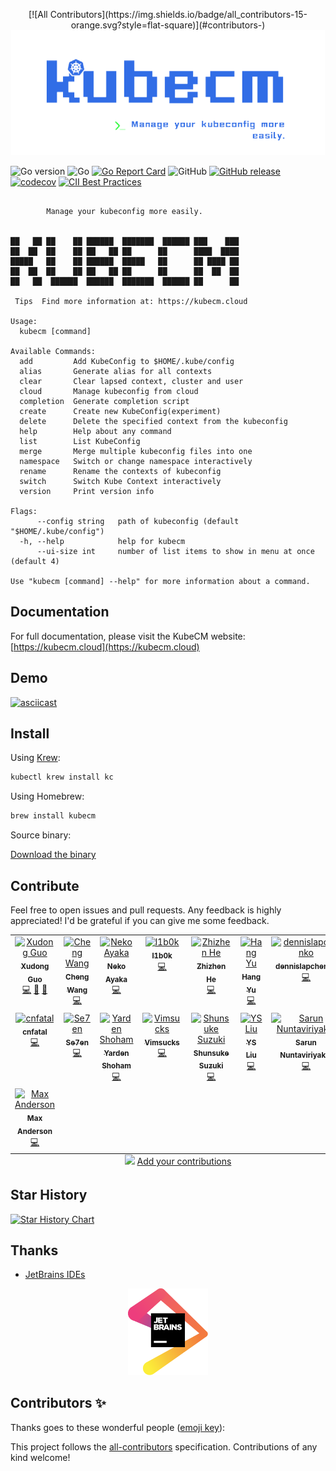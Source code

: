 <p align="center">
<!-- ALL-CONTRIBUTORS-BADGE:START - Do not remove or modify this section -->
[![All Contributors](https://img.shields.io/badge/all_contributors-15-orange.svg?style=flat-square)](#contributors-)
<!-- ALL-CONTRIBUTORS-BADGE:END -->
    <img src="docs/static/kubecm.png" title="KubeCM" alt="Kubecm" height="200" />
</p>

![Go version](https://img.shields.io/github/go-mod/go-version/sunny0826/kubecm)
![Go](https://github.com/sunny0826/kubecm/workflows/Go/badge.svg?branch=master)
[![Go Report Card](https://goreportcard.com/badge/github.com/sunny0826/kubecm)](https://goreportcard.com/report/github.com/sunny0826/kubecm)
![GitHub](https://img.shields.io/github/license/sunny0826/kubecm.svg)
[![GitHub release](https://img.shields.io/github/release/sunny0826/kubecm)](https://github.com/sunny0826/kubecm/releases)
[![codecov](https://codecov.io/gh/sunny0826/kubecm/branch/master/graph/badge.svg?token=KGTLBQ8HYZ)](https://codecov.io/gh/sunny0826/kubecm)
[![CII Best Practices](https://bestpractices.coreinfrastructure.org/projects/6065/badge)](https://bestpractices.coreinfrastructure.org/projects/6065)

```text
                                                 
        Manage your kubeconfig more easily.        
                                                   

██   ██ ██    ██ ██████  ███████  ██████ ███    ███ 
██  ██  ██    ██ ██   ██ ██      ██      ████  ████ 
█████   ██    ██ ██████  █████   ██      ██ ████ ██ 
██  ██  ██    ██ ██   ██ ██      ██      ██  ██  ██ 
██   ██  ██████  ██████  ███████  ██████ ██      ██

 Tips  Find more information at: https://kubecm.cloud

Usage:
  kubecm [command]

Available Commands:
  add         Add KubeConfig to $HOME/.kube/config
  alias       Generate alias for all contexts
  clear       Clear lapsed context, cluster and user
  cloud       Manage kubeconfig from cloud
  completion  Generate completion script
  create      Create new KubeConfig(experiment)
  delete      Delete the specified context from the kubeconfig
  help        Help about any command
  list        List KubeConfig
  merge       Merge multiple kubeconfig files into one
  namespace   Switch or change namespace interactively
  rename      Rename the contexts of kubeconfig
  switch      Switch Kube Context interactively
  version     Print version info

Flags:
      --config string   path of kubeconfig (default "$HOME/.kube/config")
  -h, --help            help for kubecm
      --ui-size int     number of list items to show in menu at once (default 4)

Use "kubecm [command] --help" for more information about a command.
```

## Documentation

For full documentation, please visit the KubeCM website: [https://kubecm.cloud](https://kubecm.cloud)

## Demo

[![asciicast](https://asciinema.org/a/389595.svg)](https://asciinema.org/a/389595)

## Install
Using [Krew](https://krew.sigs.k8s.io/):

```bash
kubectl krew install kc
```

Using Homebrew:

```bash
brew install kubecm
```

Source binary:

[Download the binary](https://github.com/sunny0826/kubecm/releases)

## Contribute

Feel free to open issues and pull requests. Any feedback is highly appreciated! I'd be grateful if you can give me some feedback.

<!-- ALL-CONTRIBUTORS-LIST:START - Do not remove or modify this section -->
<!-- prettier-ignore-start -->
<!-- markdownlint-disable -->
<table>
  <tbody>
    <tr>
      <td align="center" valign="top" width="14.28%"><a href="https://guoxudong.io/"><img src="https://avatars.githubusercontent.com/u/24563928?v=4?s=100" width="100px;" alt="Xudong Guo"/><br /><sub><b>Xudong Guo</b></sub></a><br /><a href="https://github.com/sunny0826/kubecm/commits?author=sunny0826" title="Code">💻</a> <a href="https://github.com/sunny0826/kubecm/commits?author=sunny0826" title="Documentation">📖</a> <a href="#maintenance-sunny0826" title="Maintenance">🚧</a></td>
      <td align="center" valign="top" width="14.28%"><a href="https://github.com/astraw99"><img src="https://avatars.githubusercontent.com/u/25424734?v=4?s=100" width="100px;" alt="Cheng Wang"/><br /><sub><b>Cheng Wang</b></sub></a><br /><a href="https://github.com/sunny0826/kubecm/commits?author=astraw99" title="Code">💻</a></td>
      <td align="center" valign="top" width="14.28%"><a href="https://nolebase.ayaka.io/"><img src="https://avatars.githubusercontent.com/u/11081491?v=4?s=100" width="100px;" alt="Neko Ayaka"/><br /><sub><b>Neko Ayaka</b></sub></a><br /><a href="https://github.com/sunny0826/kubecm/commits?author=nekomeowww" title="Code">💻</a></td>
      <td align="center" valign="top" width="14.28%"><a href="https://github.com/l1b0k"><img src="https://avatars.githubusercontent.com/u/4043362?v=4?s=100" width="100px;" alt="l1b0k"/><br /><sub><b>l1b0k</b></sub></a><br /><a href="https://github.com/sunny0826/kubecm/commits?author=l1b0k" title="Code">💻</a></td>
      <td align="center" valign="top" width="14.28%"><a href="https://t.me/littlepoint"><img src="https://avatars.githubusercontent.com/u/7611700?v=4?s=100" width="100px;" alt="Zhizhen He"/><br /><sub><b>Zhizhen He</b></sub></a><br /><a href="https://github.com/sunny0826/kubecm/commits?author=hezhizhen" title="Code">💻</a></td>
      <td align="center" valign="top" width="14.28%"><a href="https://github.com/futuretea"><img src="https://avatars.githubusercontent.com/u/15064560?v=4?s=100" width="100px;" alt="Hang Yu"/><br /><sub><b>Hang Yu</b></sub></a><br /><a href="https://github.com/sunny0826/kubecm/commits?author=futuretea" title="Code">💻</a></td>
      <td align="center" valign="top" width="14.28%"><a href="https://github.com/dennislapchenko"><img src="https://avatars.githubusercontent.com/u/17194644?v=4?s=100" width="100px;" alt="dennislapchenko"/><br /><sub><b>dennislapchenko</b></sub></a><br /><a href="https://github.com/sunny0826/kubecm/commits?author=dennislapchenko" title="Code">💻</a></td>
    </tr>
    <tr>
      <td align="center" valign="top" width="14.28%"><a href="https://github.com/cnfatal"><img src="https://avatars.githubusercontent.com/u/15731850?v=4?s=100" width="100px;" alt="cnfatal"/><br /><sub><b>cnfatal</b></sub></a><br /><a href="https://github.com/sunny0826/kubecm/commits?author=cnfatal" title="Code">💻</a></td>
      <td align="center" valign="top" width="14.28%"><a href="https://se7enshare.netlify.app/"><img src="https://avatars.githubusercontent.com/u/40051120?v=4?s=100" width="100px;" alt="Se7en"/><br /><sub><b>Se7en</b></sub></a><br /><a href="https://github.com/sunny0826/kubecm/commits?author=cr7258" title="Code">💻</a></td>
      <td align="center" valign="top" width="14.28%"><a href="https://github.com/yardenshoham"><img src="https://avatars.githubusercontent.com/u/20454870?v=4?s=100" width="100px;" alt="Yarden Shoham"/><br /><sub><b>Yarden Shoham</b></sub></a><br /><a href="https://github.com/sunny0826/kubecm/commits?author=yardenshoham" title="Code">💻</a></td>
      <td align="center" valign="top" width="14.28%"><a href="http://vimsucks.com/"><img src="https://avatars.githubusercontent.com/u/21141423?v=4?s=100" width="100px;" alt="Vimsucks"/><br /><sub><b>Vimsucks</b></sub></a><br /><a href="https://github.com/sunny0826/kubecm/commits?author=vimsucks" title="Code">💻</a></td>
      <td align="center" valign="top" width="14.28%"><a href="https://suzuki-shunsuke.github.io/profile/"><img src="https://avatars.githubusercontent.com/u/13323303?v=4?s=100" width="100px;" alt="Shunsuke Suzuki"/><br /><sub><b>Shunsuke Suzuki</b></sub></a><br /><a href="https://github.com/sunny0826/kubecm/commits?author=suzuki-shunsuke" title="Code">💻</a></td>
      <td align="center" valign="top" width="14.28%"><a href="https://seanly.opsbox.cloud/"><img src="https://avatars.githubusercontent.com/u/232069?v=4?s=100" width="100px;" alt="YS Liu"/><br /><sub><b>YS Liu</b></sub></a><br /><a href="https://github.com/sunny0826/kubecm/commits?author=seanly" title="Code">💻</a></td>
      <td align="center" valign="top" width="14.28%"><a href="https://guyzsarun.github.io/"><img src="https://avatars.githubusercontent.com/u/48861591?v=4?s=100" width="100px;" alt="Sarun Nuntaviriyakul"/><br /><sub><b>Sarun Nuntaviriyakul</b></sub></a><br /><a href="https://github.com/sunny0826/kubecm/commits?author=guyzsarun" title="Code">💻</a></td>
    </tr>
    <tr>
      <td align="center" valign="top" width="14.28%"><a href="https://github.com/MaxAnderson95"><img src="https://avatars.githubusercontent.com/u/11574185?v=4?s=100" width="100px;" alt="Max Anderson"/><br /><sub><b>Max Anderson</b></sub></a><br /><a href="https://github.com/sunny0826/kubecm/commits?author=MaxAnderson95" title="Code">💻</a></td>
    </tr>
  </tbody>
  <tfoot>
    <tr>
      <td align="center" size="13px" colspan="7">
        <img src="https://raw.githubusercontent.com/all-contributors/all-contributors-cli/1b8533af435da9854653492b1327a23a4dbd0a10/assets/logo-small.svg">
          <a href="https://all-contributors.js.org/docs/en/bot/usage">Add your contributions</a>
        </img>
      </td>
    </tr>
  </tfoot>
</table>

<!-- markdownlint-restore -->
<!-- prettier-ignore-end -->

<!-- ALL-CONTRIBUTORS-LIST:END -->

## Star History

[![Star History Chart](https://api.star-history.com/svg?repos=sunny0826/kubecm&type=Date)](https://star-history.com/#sunny0826/kubecm)

## Thanks

- [JetBrains IDEs](https://www.jetbrains.com/?from=kubecm)

<p align="center">
  <a href="https://www.jetbrains.com/?from=kubecm" title="前往官网了解JetBrains出品的IDEs">
    <img src="docs/static/jetbrains.svg" width="128" alt="JetBrains logo">
  </a>
</p>

## Contributors ✨

Thanks goes to these wonderful people ([emoji key](https://allcontributors.org/docs/en/emoji-key)):

<!-- ALL-CONTRIBUTORS-LIST:START - Do not remove or modify this section -->
<!-- prettier-ignore-start -->
<!-- markdownlint-disable -->
<!-- markdownlint-restore -->
<!-- prettier-ignore-end -->
<!-- ALL-CONTRIBUTORS-LIST:END -->

This project follows the [all-contributors](https://github.com/all-contributors/all-contributors) specification. Contributions of any kind welcome!